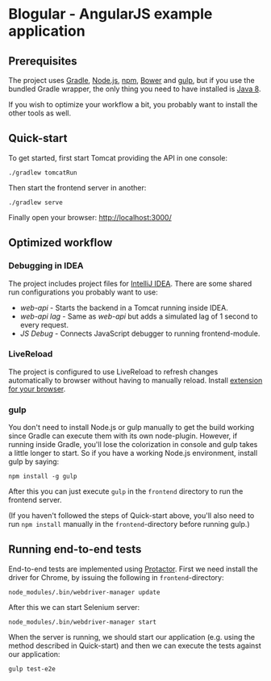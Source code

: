 # Blogular - AngularJS example application

## Prerequisites

The project uses [Gradle](http://www.gradle.org/), [Node.js](http://nodejs.org/), [npm](https://www.npmjs.org/),
[Bower](http://bower.io/) and [gulp](http://gulpjs.com/), but if you use the bundled Gradle wrapper, the only
thing you need to have installed is [Java 8](http://www.oracle.com/technetwork/java/javase/downloads/).

If you wish to optimize your workflow a bit, you probably want to install the other tools as well.

## Quick-start

To get started, first start Tomcat providing the API in one console:

    ./gradlew tomcatRun

Then start the frontend server in another:

    ./gradlew serve

Finally open your browser: [http://localhost:3000/](http://localhost:3000/)

## Optimized workflow

### Debugging in IDEA

The project includes project files for [IntelliJ IDEA](http://www.jetbrains.com/idea/). There are
some shared run configurations you probably want to use:

  - _web-api_ - Starts the backend in a Tomcat running inside IDEA.
  - _web-api lag_ - Same as _web-api_ but adds a simulated lag of 1 second to every request.
  - _JS Debug_ - Connects JavaScript debugger to running frontend-module.

### LiveReload

The project is configured to use LiveReload to refresh changes automatically to browser without having
to manually reload. Install [extension for your browser](http://feedback.livereload.com/knowledgebase/articles/86242-how-do-i-install-and-use-the-browser-extensions).

### gulp

You don't need to install Node.js or gulp manually to get the build working since Gradle can execute them
with its own node-plugin. However, if running inside Gradle, you'll lose the colorization in console and
gulp takes a little longer to start. So if you have a working Node.js environment, install gulp by saying:

    npm install -g gulp

After this you can just execute `gulp` in the `frontend` directory to run the frontend server.

(If you haven't followed the steps of Quick-start above, you'll also need to run `npm install` manually
in the `frontend`-directory before running gulp.)

## Running end-to-end tests

End-to-end tests are implemented using [Protactor](https://github.com/angular/protractor). First we need
install the driver for Chrome, by issuing the following in `frontend`-directory:

    node_modules/.bin/webdriver-manager update

After this we can start Selenium server:

    node_modules/.bin/webdriver-manager start

When the server is running, we should start our application (e.g. using the method described in Quick-start)
and then we can execute the tests against our application:

    gulp test-e2e

